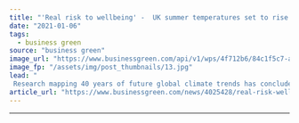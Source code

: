 ```yaml
---
title: "'Real risk to wellbeing' -  UK summer temperatures set to rise faster than global average, study finds"
date: "2021-01-06"
tags: 
  - business green
source: "business green"
image_url: "https://www.businessgreen.com/api/v1/wps/4f712b6/84c1f5c7-a71a-4fbd-a53c-0ebebd8acf12/13/robert-bye-4hcpIbqQM8c-unsplash-185x114.jpg"
image_fp: "/assets/img/post_thumbnails/13.jpg"
lead: "
 Research mapping 40 years of future global climate trends has concluded that temperatures in the UK are set to increase faster than other parts of the world ..."
article_url: "https://www.businessgreen.com/news/4025428/real-risk-wellbeing-uk-summer-temperatures-set-rise-faster-global-average-study"
---
```


---
